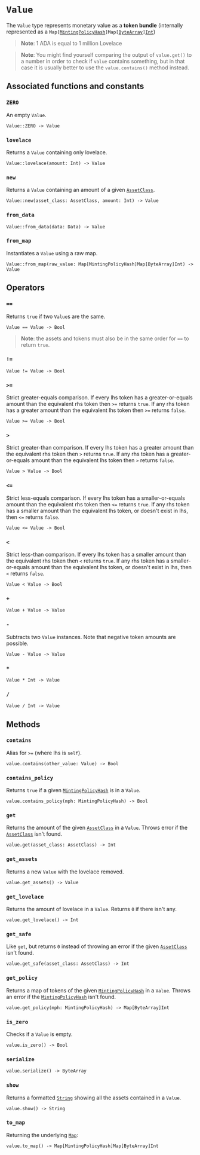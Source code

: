 # `Value`

The `Value` type represents monetary value as a **token bundle** (internally represented as a `Map[`[`MintingPolicyHash`](./mintingpolicyhash.md)`]Map[`[`ByteArray`](./bytearray.md)`]`[`Int`](./int.md))

>**Note**: 1 ADA is equal to 1 million Lovelace

>**Note**: You might find yourself comparing the output of `value.get()` to a number in order to check if `value` contains something, but in that case it is usually better to use the `value.contains()` method instead.

## Associated functions and constants

### `ZERO`

An empty `Value`.

```helios
Value::ZERO -> Value
```

### `lovelace`

Returns a `Value` containing only lovelace.

```helios
Value::lovelace(amount: Int) -> Value
```

### `new`

Returns a `Value` containing an amount of a given [`AssetClass`](./assetclass.md).

```helios
Value::new(asset_class: AssetClass, amount: Int) -> Value
```

### `from_data`

```helios
Value::from_data(data: Data) -> Value
```

### `from_map`

Instantiates a `Value` using a raw map.

```helios
Value::from_map(raw_value: Map[MintingPolicyHash]Map[ByteArray]Int) -> Value
```

## Operators

### `==`

Returns `true` if two `Value`s are the same.

```helios
Value == Value -> Bool
```

> **Note**: the assets and tokens must also be in the same order for `==` to return `true`.

### `!=`

```helios
Value != Value -> Bool
```

### `>=`

Strict greater-equals comparison. If every lhs token has a greater-or-equals amount than the equivalent rhs token then `>=` returns `true`. If any rhs token has a greater amount than the equivalent lhs token then `>=` returns `false`.

```helios
Value >= Value -> Bool
```

### `>`

Strict greater-than comparison. If every lhs token has a greater amount than the equivalent rhs token then `>` returns `true`. If any rhs token has a greater-or-equals amount than the equivalent lhs token then `>` returns `false`.

```helios
Value > Value -> Bool
```

### `<=`

Strict less-equals comparison. If every lhs token has a smaller-or-equals amount than the equivalent rhs token then `<=` returns `true`. If any rhs token has a smaller amount than the equivalent lhs token, or doesn't exist in lhs, then `<=` returns `false`.

```helios
Value <= Value -> Bool
```

### `<`

Strict less-than comparison. If every lhs token has a smaller amount than the equivalent rhs token then `<` returns `true`. If any rhs token has a smaller-or-equals amount than the equivalent lhs token, or doesn't exist in lhs, then `<` returns `false`.

```helios
Value < Value -> Bool
```

### `+`

```helios
Value + Value -> Value
```

### `-`

Subtracts two `Value` instances. Note that negative token amounts are possible.

```helios
Value - Value -> Value
```

### `*`

```helios
Value * Int -> Value
```

### `/`

```helios
Value / Int -> Value
```

## Methods

### `contains`

Alias for `>=` (where lhs is `self`).

```helios
value.contains(other_value: Value) -> Bool
```

### `contains_policy`

Returns `true` if a given [`MintingPolicyHash`](./mintingpolicyhash.md) is in a `Value`.

```helios
value.contains_policy(mph: MintingPolicyHash) -> Bool
```

### `get`

Returns the amount of the given [`AssetClass`](./assetclass.md) in a `Value`. Throws error if the [`AssetClass`](./assetclass.md) isn't found.

```helios
value.get(asset_class: AssetClass) -> Int
```

### `get_assets`

Returns a new `Value` with the lovelace removed.

```helios
value.get_assets() -> Value
```

### `get_lovelace`

Returns the amount of lovelace in a `Value`. Returns `0` if there isn't any.

```helios
value.get_lovelace() -> Int
```

### `get_safe`

Like `get`, but returns `0` instead of throwing an error if the given [`AssetClass`](./assetclass.md) isn't found.

```helios
value.get_safe(asset_class: AssetClass) -> Int
```

### `get_policy`

Returns a map of tokens of the given [`MintingPolicyHash`](./mintingpolicyhash.md) in a `Value`. Throws an error if the [`MintingPolicyHash`](./mintingpolicyhash.md) isn't found.

```helios
value.get_policy(mph: MintingPolicyHash) -> Map[ByteArray]Int
```

### `is_zero`

Checks if a `Value` is empty.

```helios
value.is_zero() -> Bool
```

### `serialize`

```helios
value.serialize() -> ByteArray
```

### `show`

Returns a formatted [`String`](./string.md) showing all the assets contained in a `Value`.

```helios
value.show() -> String
```

### `to_map`

Returning the underlying [`Map`](./map.md):

```helios
value.to_map() -> Map[MintingPolicyHash]Map[ByteArray]Int
```